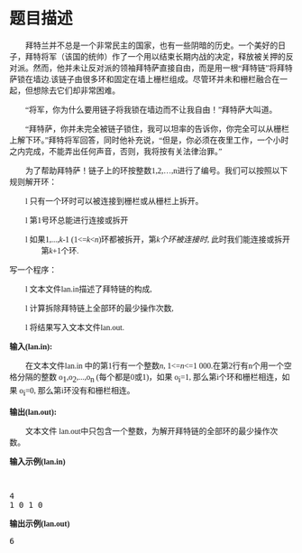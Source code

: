# 题目描述


<p style="text-indent:21.25pt;">
	<span style="font-family:&#39;Microsoft YaHei&#39;;font-size:14px;">拜特兰并不总是一个非常民主的国家，也有一些阴暗的历史。一个美好的日子，拜特将军（该国的统帅）作了一个用以结束长期内战的决定，释放被关押的反对派。然而，他并未让反对派的领袖拜特萨直接自由，而是用一根“拜特链”将拜特萨锁在墙边</span><span style="font-size:14px;font-family:&#39;Microsoft YaHei&#39;;">.</span><span style="font-family:&#39;Microsoft YaHei&#39;;font-size:14px;">该链子由很多环和固定在墙上栅栏组成。尽管环并未和栅栏融合在一起，但想除去它们却非常困难。</span><span style="font-size:10.5pt;"> <span></span></span> 
</p>
<p style="text-indent:21.25pt;">
	<span style="font-family:宋体;font-size:10.5pt;"><span style="font-family:&#39;Microsoft YaHei&#39;;font-size:14px;">“将军，你为什么要用链子将我锁在墙边而不让我自由！”拜特萨大叫道。</span><span></span></span> 
</p>
<p style="text-indent:21.25pt;">
	<span style="font-family:宋体;font-size:10.5pt;"><span style="font-family:&#39;Microsoft YaHei&#39;;font-size:14px;">“拜特萨，你并未完全被链子锁住，我可以坦率的告诉你，你完全可以从栅栏上解下环。”拜特将军回答，同时他补充说，“但是，你必须在夜里工作，一个小时之内完成，不能弄出任何声音，否则，我将按有关法律治罪。”</span><span></span></span> 
</p>
<p style="text-indent:21.25pt;">
	<span style="font-family:宋体;font-size:10.5pt;"><span style="font-family:&#39;Microsoft YaHei&#39;;font-size:14px;">为了帮助拜特萨！链子上的环按整数</span><span style="font-family:&#39;Microsoft YaHei&#39;;font-size:14px;">1,2,…,n</span><span style="font-family:&#39;Microsoft YaHei&#39;;font-size:14px;">进行了编号。我们可以按照以下规则解开环：</span><span></span></span> 
</p>
<p style="text-indent:-21pt;margin-left:42.25pt;">
	<span style="font-family:Wingdings;font-size:10.5pt;"><span><span style="font-family:&#39;Microsoft YaHei&#39;;font-size:14px;">l</span><span> </span></span></span><span style="font-family:宋体;font-size:10.5pt;"><span style="font-family:&#39;Microsoft YaHei&#39;;font-size:14px;">只有一个环时可以被连接到栅栏或从栅栏上拆开。 </span><span></span></span> 
</p>
<p style="text-indent:-21pt;margin-left:42.25pt;">
	<span style="font-family:Wingdings;font-size:10.5pt;"><span><span style="font-family:&#39;Microsoft YaHei&#39;;font-size:14px;">l</span><span> </span></span></span><span style="font-family:宋体;font-size:10.5pt;"><span style="font-family:&#39;Microsoft YaHei&#39;;font-size:14px;">第</span><span style="font-family:&#39;Microsoft YaHei&#39;;font-size:14px;">1</span><span style="font-family:&#39;Microsoft YaHei&#39;;font-size:14px;">号环总能进行连接或拆开 </span><span></span></span> 
</p>
<p style="text-indent:-21pt;margin-left:42.25pt;">
	<span style="font-family:Wingdings;font-size:10.5pt;"><span><span style="font-family:&#39;Microsoft YaHei&#39;;font-size:14px;">l</span><span> </span></span></span><span style="font-family:宋体;font-size:10.5pt;"><span style="font-family:&#39;Microsoft YaHei&#39;;font-size:14px;">如果</span><span><span style="font-family:&#39;Microsoft YaHei&#39;;font-size:14px;">1,...,</span><i><span style="font-family:&#39;Microsoft YaHei&#39;;font-size:14px;">k</span></i><span style="font-family:&#39;Microsoft YaHei&#39;;font-size:14px;">-1 (1&lt;=</span><i><span style="font-family:&#39;Microsoft YaHei&#39;;font-size:14px;">k</span></i><span style="font-family:&#39;Microsoft YaHei&#39;;font-size:14px;">&lt;</span><i><span style="font-family:&#39;Microsoft YaHei&#39;;font-size:14px;">n</span></i><span style="font-family:&#39;Microsoft YaHei&#39;;font-size:14px;">)</span></span><span style="font-family:&#39;Microsoft YaHei&#39;;font-size:14px;">环都被拆开，第</span><i><span style="font-family:&#39;Microsoft YaHei&#39;;font-size:14px;">k</span><span style="font-family:&#39;Microsoft YaHei&#39;;font-size:14px;">个环被连接时</span></i><span style="font-family:&#39;Microsoft YaHei&#39;;font-size:14px;">, </span><span style="font-family:&#39;Microsoft YaHei&#39;;font-size:14px;">此时我们能连接或拆开 第</span><i><span style="font-family:&#39;Microsoft YaHei&#39;;font-size:14px;">k</span></i><span style="font-family:&#39;Microsoft YaHei&#39;;font-size:14px;">+1</span><span style="font-family:&#39;Microsoft YaHei&#39;;font-size:14px;">个环</span><span style="font-family:&#39;Microsoft YaHei&#39;;font-size:14px;">. </span></span> 
</p>
<p>
	<span style="font-family:宋体;font-size:10.5pt;"><span style="font-family:&#39;Microsoft YaHei&#39;;font-size:14px;">写一个程序：</span><span></span></span> 
</p>
<p style="text-indent:-21pt;margin-left:42.25pt;">
	<span style="font-family:Wingdings;font-size:10.5pt;"><span><span style="font-family:&#39;Microsoft YaHei&#39;;font-size:14px;">l</span><span> </span></span></span><span style="font-family:宋体;font-size:10.5pt;"><span style="font-family:&#39;Microsoft YaHei&#39;;font-size:14px;">文本文件</span><span style="font-family:&#39;Microsoft YaHei&#39;;font-size:14px;">lan.in</span><span style="font-family:&#39;Microsoft YaHei&#39;;font-size:14px;">描述了拜特链的构成</span><span style="font-family:&#39;Microsoft YaHei&#39;;font-size:14px;">, </span></span> 
</p>
<p style="text-indent:-21pt;margin-left:42.25pt;">
	<span style="font-family:Wingdings;font-size:10.5pt;"><span><span style="font-family:&#39;Microsoft YaHei&#39;;font-size:14px;">l</span><span> </span></span></span><span style="font-family:宋体;font-size:10.5pt;"><span style="font-family:&#39;Microsoft YaHei&#39;;font-size:14px;">计算拆除拜特链上全部环的最少操作次数</span><span style="font-family:&#39;Microsoft YaHei&#39;;font-size:14px;">, </span></span> 
</p>
<p style="text-indent:-21pt;margin-left:42.25pt;">
	<span style="font-family:Wingdings;font-size:10.5pt;"><span><span style="font-family:&#39;Microsoft YaHei&#39;;font-size:14px;">l</span><span> </span></span></span><span style="font-family:宋体;font-size:10.5pt;"><span style="font-family:&#39;Microsoft YaHei&#39;;font-size:14px;">将结果写入文本文件</span><span style="font-family:&#39;Microsoft YaHei&#39;;font-size:14px;">lan.out. </span></span> 
</p>
<p>
	<b><span style="font-family:宋体;"><span style="font-family:&#39;Microsoft YaHei&#39;;font-size:14px;">输入</span><span style="font-family:&#39;Microsoft YaHei&#39;;font-size:14px;">(lan.in):</span></span></b> 
</p>
<p style="text-indent:21.25pt;">
	<span style="font-family:宋体;font-size:10.5pt;"><span style="font-family:&#39;Microsoft YaHei&#39;;font-size:14px;">在文本文件</span><span style="font-family:&#39;Microsoft YaHei&#39;;font-size:14px;">lan.in </span><span style="font-family:&#39;Microsoft YaHei&#39;;font-size:14px;">中的第</span><span style="font-family:&#39;Microsoft YaHei&#39;;font-size:14px;">1</span><span style="font-family:&#39;Microsoft YaHei&#39;;font-size:14px;">行有一个整数</span><i><span style="font-family:&#39;Microsoft YaHei&#39;;font-size:14px;">n</span></i><span><span style="font-family:&#39;Microsoft YaHei&#39;;font-size:14px;">, 1&lt;=</span><i><span style="font-family:&#39;Microsoft YaHei&#39;;font-size:14px;">n</span></i><span style="font-family:&#39;Microsoft YaHei&#39;;font-size:14px;">&lt;=1 000.</span></span><span style="font-family:&#39;Microsoft YaHei&#39;;font-size:14px;">在第</span><span style="font-family:&#39;Microsoft YaHei&#39;;font-size:14px;">2</span><span style="font-family:&#39;Microsoft YaHei&#39;;font-size:14px;">行有</span><span style="font-family:&#39;Microsoft YaHei&#39;;font-size:14px;">n</span><span style="font-family:&#39;Microsoft YaHei&#39;;font-size:14px;">个用一个空格分隔的整数</span><span><span style="font-family:&#39;Microsoft YaHei&#39;;font-size:14px;"> o</span><sub><span style="font-family:&#39;Microsoft YaHei&#39;;font-size:14px;">1</span></sub><span style="font-family:&#39;Microsoft YaHei&#39;;font-size:14px;">,o</span><sub><span style="font-family:&#39;Microsoft YaHei&#39;;font-size:14px;">2</span></sub><span style="font-family:&#39;Microsoft YaHei&#39;;font-size:14px;">,...,o</span><sub><span style="font-family:&#39;Microsoft YaHei&#39;;font-size:14px;">n</span></sub><span style="font-family:&#39;Microsoft YaHei&#39;;font-size:14px;"> (</span></span><span style="font-family:&#39;Microsoft YaHei&#39;;font-size:14px;">每个都是</span><span style="font-family:&#39;Microsoft YaHei&#39;;font-size:14px;">0</span><span style="font-family:&#39;Microsoft YaHei&#39;;font-size:14px;">或</span><span style="font-family:&#39;Microsoft YaHei&#39;;font-size:14px;">1)</span><span style="font-family:&#39;Microsoft YaHei&#39;;font-size:14px;">，如果</span><span><span style="font-family:&#39;Microsoft YaHei&#39;;font-size:14px;"> o</span><sub><span style="font-family:&#39;Microsoft YaHei&#39;;font-size:14px;">i</span></sub><span style="font-family:&#39;Microsoft YaHei&#39;;font-size:14px;">=1, </span></span><span style="font-family:&#39;Microsoft YaHei&#39;;font-size:14px;">那么第</span><span style="font-family:&#39;Microsoft YaHei&#39;;font-size:14px;">i</span><span style="font-family:&#39;Microsoft YaHei&#39;;font-size:14px;">个环和栅栏相连，如果</span><span><span style="font-family:&#39;Microsoft YaHei&#39;;font-size:14px;"> o</span><sub><span style="font-family:&#39;Microsoft YaHei&#39;;font-size:14px;">i</span></sub><span style="font-family:&#39;Microsoft YaHei&#39;;font-size:14px;">=0, </span></span><span style="font-family:&#39;Microsoft YaHei&#39;;font-size:14px;">那么第</span><span style="font-family:&#39;Microsoft YaHei&#39;;font-size:14px;">i</span><span style="font-family:&#39;Microsoft YaHei&#39;;font-size:14px;">环没有和栅栏相连。 </span><span></span></span> 
</p>
<p>
	<b><span style="font-family:宋体;"><span style="font-family:&#39;Microsoft YaHei&#39;;font-size:14px;">输出</span><span style="font-family:&#39;Microsoft YaHei&#39;;font-size:14px;">(lan.out):</span></span></b> 
</p>
<p style="text-indent:21.25pt;">
	<span style="font-family:宋体;font-size:10.5pt;"><span style="font-family:&#39;Microsoft YaHei&#39;;font-size:14px;">文本文件</span><span style="font-family:&#39;Microsoft YaHei&#39;;font-size:14px;"> lan.out</span><span style="font-family:&#39;Microsoft YaHei&#39;;font-size:14px;">中只包含一个整数，为解开拜特链的全部环的最少操作次数。</span><span></span></span> 
</p>
<p>
	<b><span style="font-family:&#39;Microsoft YaHei&#39;;font-size:14px;">输入示例</span></b><b><span style="font-family:&#39;Microsoft YaHei&#39;;font-size:14px;">(lan.in)</span><span></span></b> 
</p>
<p>
	<b><span style="font-family:&#39;Microsoft YaHei&#39;;font-size:14px;"><br/>
</span></b>
</p>
<pre>4
1 0 1 0
</pre>
<p>
	<b><span style="font-family:宋体;"><span style="font-family:&#39;Microsoft YaHei&#39;;font-size:14px;">输出示例</span><span style="font-family:&#39;Microsoft YaHei&#39;;font-size:14px;">(lan.out)</span></span></b>
</p><pre>6</pre>
	<span style="font-family:&#39;Microsoft YaHei&#39;;font-size:14px;"><img src="/upload/image/20121004/20121004100253_68362.png" alt=""/><br/>
</span> 
<p></p>
